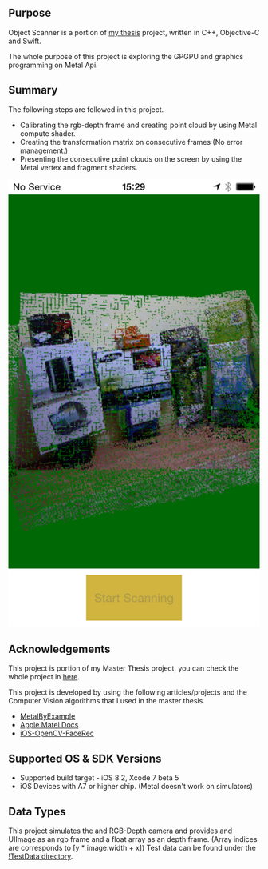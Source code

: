 Purpose
--------------

Object Scanner is a portion of [my thesis](https://github.com/ismailbozk/kinectObjectScanner) project, written in C++, Objective-C and Swift. 

The whole purpose of this project is exploring the GPGPU and graphics programming on Metal Api.

Summary
----------------

The following steps are followed in this project.

  * Calibrating the rgb-depth frame and creating point cloud by using Metal compute shader.
  * Creating the transformation matrix on consecutive frames (No error management.)
  * Presenting the consecutive point clouds on the screen by using the Metal vertex and fragment shaders.

![Main screen](https://github.com/ismailbozk/ObjectScanner/blob/screenshots/screenshots/IMG_0070.PNG)
 
Acknowledgements
----------------

This project is portion of my Master Thesis project, you can check the whole project in [here](https://github.com/ismailbozk/kinectObjectScanner).

This project is developed by using the following articles/projects and the Computer Vision algorithms that I used in the master thesis.

* [MetalByExample](http://metalbyexample.com/)
* [Apple Matel Docs](https://developer.apple.com/metal/)
* [iOS-OpenCV-FaceRec](https://github.com/ekurutepe/iOS-OpenCV-FaceRec)

Supported OS & SDK Versions
-----------------------------

* Supported build target - iOS 8.2,  Xcode 7 beta 5
* iOS Devices with A7 or higher chip. (Metal doesn't work on simulators)

Data Types
--------------

This project simulates the and RGB-Depth camera and provides and UIImage as an rgb frame and a float array as an depth frame. (Array indices are corresponds to [y * image.width + x])
Test data can be found under the [!TestData directory](https://github.com/ismailbozk/ObjectScanner/tree/master/ObjectScanner/ObjectScanner/Resources/TestData).
